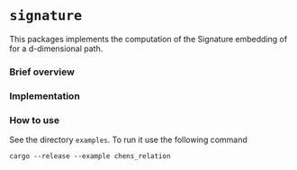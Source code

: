 # `signature`

This packages implements the computation of the Signature embedding of for a
d-dimensional path. 

### Brief overview


### Implementation


### How to use

See the directory `examples`. To run it use the following command
```{bash}
cargo --release --example chens_relation 
```

